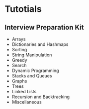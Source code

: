 # Tutotials

## Interview Preparation Kit

+ Arrays
+ Dictionaries and Hashmaps
+ Sorting
+ String Manipulation
+ Greedy
+ Search
+ Dynamic Programming
+ Stacks and Queues
+ Graphs
+ Trees
+ Linked Lists
+ Recursion and Backtracking
+ Miscellaneous